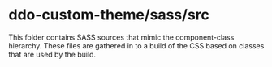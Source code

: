 # ddo-custom-theme/sass/src

This folder contains SASS sources that mimic the component-class hierarchy. These files
are gathered in to a build of the CSS based on classes that are used by the build.
